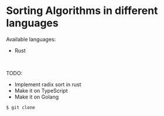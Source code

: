 Sorting Algorithms in different languages
=========================================

Available languages:
- Rust

<br>

TODO:
- Implement radix sort in rust
- Make it on TypeScript
- Make it on Golang

```bash
$ git clone 
```
